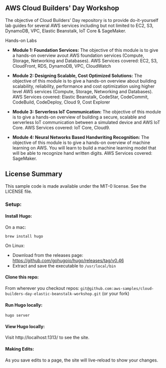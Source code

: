 ## AWS Cloud Builders' Day Workshop

The objective of Cloud Builders' Day repository is to provide do-it-yourself lab guides for several AWS services including but not limited to EC2, S3, DynamoDB, VPC, Elastic Beanstalk, IoT Core & SageMaker.

Hands-on Labs

- **Module 1: Foundation Services:** The objective of this module is to give a hands-on overview avout AWS foundation services (Compute, Storage, Networking and Databases). AWS Services covered: EC2, S3, CloudFront, RDS, DynamoDB, VPC, CloudWatch

- **Module 2: Designing Scalable, Cost Optimized Solutions:** The objective of this module is to give a hands-on overview about building scalability, reliability, performance and cost optimization using higher level AWS services (Compute, Storage, Networking and Databases). AWS Services covered: Elastic Beanstalk, CodeStar, CodeCommit, CodeBuild, CodeDeploy, Cloud 9, Cost Explorer

- **Module 3: Serverless IoT Communication:** The objective of this module is to give a hands-on overview of building a secure, scalable and serverless IoT communication between a simulated device and AWS IoT Core. AWS Services covered: IoT Core, Cloud9.

- **Module 4: Neural Networks Based Handwriting Recognition:** The objective of this module is to give a hands-on overview of machine learning on AWS. You will learn to build a machine learning model that will be able to recognize hand written digits. AWS Services covered: SageMaker.


## License Summary

This sample code is made available under the MIT-0 license. See the LICENSE file.

### Setup:

#### Install Hugo:
On a mac:

`brew install hugo`

On Linux:
  - Download from the releases page: https://github.com/gohugoio/hugo/releases/tag/v0.46
  - Extract and save the executable to `/usr/local/bin`

#### Clone this repo:
From wherever you checkout repos:
`git@github.com:aws-samples/cloud-builders-day-elastic-beanstalk-workshop.git` (or your fork)

#### Run Hugo locally:
`hugo server`

#### View Hugo locally:
Visit http://localhost:1313/ to see the site.

#### Making Edits:
As you save edits to a page, the site will live-reload to show your changes.
